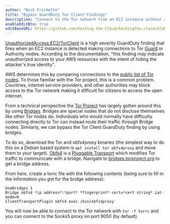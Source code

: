 ```yaml
---
author: "Nick Frichette"
title: "Bypass GuardDuty Tor Client Findings"
description: "Connect to the Tor network from an EC2 instance without alerting GuardDuty."
enableEditBtn: true
editBaseURL: https://github.com/Hacking-the-Cloud/hackingthe.cloud/blob/main/content
---
```

[UnauthorizedAccess:EC2/TorClient](https://docs.aws.amazon.com/guardduty/latest/ug/guardduty_finding-types-ec2.html#unauthorizedaccess-ec2-torclient) is a high severity GuardDuty finding that fires when an EC2 instance is detected making connections to Tor [Guard](https://community.torproject.org/relay/types-of-relays/#Guard%20and%20middle%20relay) or Authority nodes. According to the documentation, "this finding may indicate unauthorized access to your AWS resources with the intent of hiding the attacker's true identity".

AWS determines this by comparing connections to the [public list of Tor nodes](https://metrics.torproject.org/exonerator.html). To those familiar with the Tor project, this is a common problem. Countries, internet service providers, and other authorities may block access to the Tor network making it difficult for citizens to access the open internet.

From a technical perspective the [Tor Project](https://www.torproject.org/) has largely gotten around this by using [Bridges](https://community.torproject.org/relay/types-of-relays/#Bridge). Bridges are special nodes that do not disclose themselves like other Tor nodes do. Individuals who would normally have difficulty connecting directly to Tor can instead route their traffic through Bridge nodes. Similarly, we can bypass the Tor Client GuardDuty finding by using bridges.

To do so, download the Tor and obfs4proxy binaries (the simplest way to do this on a Debian based system is `apt install tor obfs4proxy` and move them to your target). [Obfs4](https://gitlab.com/yawning/obfs4) is a [Pluggable Transport](https://2019.www.torproject.org/docs/pluggable-transports.html.en) which modifies Tor traffic to communicate with a bridge. Navigate to [bridges.torproject.org](https://bridges.torproject.org/options) to get a bridge address. 

From here, create a torrc file with the following contents (being sure to fill in the information you got for the bridge address):

```
UseBridges 1
Bridge obfs4 *ip address*:*port* *fingerprint* cert=*cert string* iat-mode=0
ClientTransportPlugin obfs4 exec /bin/obfs4proxy
```

You will now be able to connect to the Tor network with `tor -f torrc` and you can connect to the Socks5 proxy on port 9050 (by default).